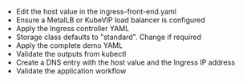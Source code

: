 * Edit the host value in the ingress-front-end.yaml
* Ensure a MetalLB or KubeVIP load balancer is configured
* Apply the Ingress controller YAML
* Storage class defaults to "standard". Change if required
* Apply the complete demo YAML
* Validate the outputs from kubectl
* Create a DNS entry with the host value and the Ingress IP address
* Validate the application workflow
